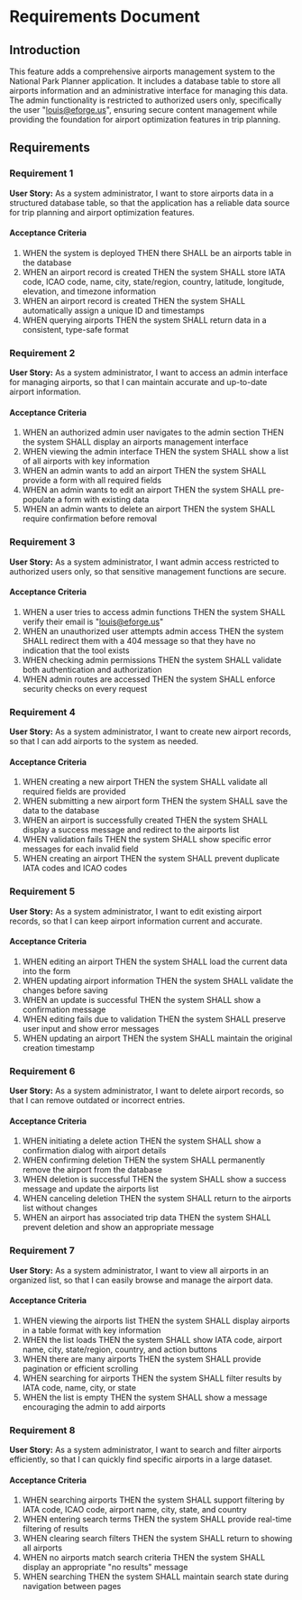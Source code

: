 # Requirements Document

## Introduction

This feature adds a comprehensive airports management system to the National Park Planner application. It includes a database table to store all airports information and an administrative interface for managing this data. The admin functionality is restricted to authorized users only, specifically the user "louis@eforge.us", ensuring secure content management while providing the foundation for airport optimization features in trip planning.

## Requirements

### Requirement 1

**User Story:** As a system administrator, I want to store airports data in a structured database table, so that the application has a reliable data source for trip planning and airport optimization features.

#### Acceptance Criteria

1. WHEN the system is deployed THEN there SHALL be an airports table in the database
2. WHEN an airport record is created THEN the system SHALL store IATA code, ICAO code, name, city, state/region, country, latitude, longitude, elevation, and timezone information
3. WHEN an airport record is created THEN the system SHALL automatically assign a unique ID and timestamps
4. WHEN querying airports THEN the system SHALL return data in a consistent, type-safe format

### Requirement 2

**User Story:** As a system administrator, I want to access an admin interface for managing airports, so that I can maintain accurate and up-to-date airport information.

#### Acceptance Criteria

1. WHEN an authorized admin user navigates to the admin section THEN the system SHALL display an airports management interface
2. WHEN viewing the admin interface THEN the system SHALL show a list of all airports with key information
3. WHEN an admin wants to add an airport THEN the system SHALL provide a form with all required fields
4. WHEN an admin wants to edit an airport THEN the system SHALL pre-populate a form with existing data
5. WHEN an admin wants to delete an airport THEN the system SHALL require confirmation before removal

### Requirement 3

**User Story:** As a system administrator, I want admin access restricted to authorized users only, so that sensitive management functions are secure.

#### Acceptance Criteria

1. WHEN a user tries to access admin functions THEN the system SHALL verify their email is "louis@eforge.us"
2. WHEN an unauthorized user attempts admin access THEN the system SHALL redirect them with a 404 message so that they have no indication that the tool exists
3. WHEN checking admin permissions THEN the system SHALL validate both authentication and authorization
4. WHEN admin routes are accessed THEN the system SHALL enforce security checks on every request

### Requirement 4

**User Story:** As a system administrator, I want to create new airport records, so that I can add airports to the system as needed.

#### Acceptance Criteria

1. WHEN creating a new airport THEN the system SHALL validate all required fields are provided
2. WHEN submitting a new airport form THEN the system SHALL save the data to the database
3. WHEN an airport is successfully created THEN the system SHALL display a success message and redirect to the airports list
4. WHEN validation fails THEN the system SHALL show specific error messages for each invalid field
5. WHEN creating an airport THEN the system SHALL prevent duplicate IATA codes and ICAO codes

### Requirement 5

**User Story:** As a system administrator, I want to edit existing airport records, so that I can keep airport information current and accurate.

#### Acceptance Criteria

1. WHEN editing an airport THEN the system SHALL load the current data into the form
2. WHEN updating airport information THEN the system SHALL validate the changes before saving
3. WHEN an update is successful THEN the system SHALL show a confirmation message
4. WHEN editing fails due to validation THEN the system SHALL preserve user input and show error messages
5. WHEN updating an airport THEN the system SHALL maintain the original creation timestamp

### Requirement 6

**User Story:** As a system administrator, I want to delete airport records, so that I can remove outdated or incorrect entries.

#### Acceptance Criteria

1. WHEN initiating a delete action THEN the system SHALL show a confirmation dialog with airport details
2. WHEN confirming deletion THEN the system SHALL permanently remove the airport from the database
3. WHEN deletion is successful THEN the system SHALL show a success message and update the airports list
4. WHEN canceling deletion THEN the system SHALL return to the airports list without changes
5. WHEN an airport has associated trip data THEN the system SHALL prevent deletion and show an appropriate message

### Requirement 7

**User Story:** As a system administrator, I want to view all airports in an organized list, so that I can easily browse and manage the airport data.

#### Acceptance Criteria

1. WHEN viewing the airports list THEN the system SHALL display airports in a table format with key information
2. WHEN the list loads THEN the system SHALL show IATA code, airport name, city, state/region, country, and action buttons
3. WHEN there are many airports THEN the system SHALL provide pagination or efficient scrolling
4. WHEN searching for airports THEN the system SHALL filter results by IATA code, name, city, or state
5. WHEN the list is empty THEN the system SHALL show a message encouraging the admin to add airports

### Requirement 8

**User Story:** As a system administrator, I want to search and filter airports efficiently, so that I can quickly find specific airports in a large dataset.

#### Acceptance Criteria

1. WHEN searching airports THEN the system SHALL support filtering by IATA code, ICAO code, airport name, city, state, and country
2. WHEN entering search terms THEN the system SHALL provide real-time filtering of results
3. WHEN clearing search filters THEN the system SHALL return to showing all airports
4. WHEN no airports match search criteria THEN the system SHALL display an appropriate "no results" message
5. WHEN searching THEN the system SHALL maintain search state during navigation between pages
